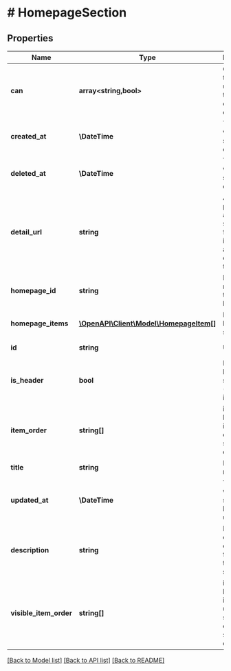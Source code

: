 # # HomepageSection

## Properties

Name | Type | Description | Notes
------------ | ------------- | ------------- | -------------
**can** | **array<string,bool>** | Operations the current user is able to perform on this object | [optional] [readonly]
**created_at** | **\DateTime** | Time at which this section was created. | [optional] [readonly]
**deleted_at** | **\DateTime** | Time at which this section was deleted. | [optional]
**detail_url** | **string** | A URL pointing to a page showing further information about the content in the section. | [optional] [readonly]
**homepage_id** | **string** | Id reference to parent homepage | [optional]
**homepage_items** | [**\OpenAPI\Client\Model\HomepageItem[]**](HomepageItem.md) | Items in the homepage section | [optional] [readonly]
**id** | **string** | Unique Id | [optional] [readonly]
**is_header** | **bool** | Is this a header section (has no items) | [optional] [readonly]
**item_order** | **string[]** | ids of the homepage items in the order they should be displayed | [optional]
**title** | **string** | Name of row | [optional]
**updated_at** | **\DateTime** | Time at which this section was last updated. | [optional] [readonly]
**description** | **string** | Description of the content found in this section. | [optional]
**visible_item_order** | **string[]** | ids of the homepage items the user can see in the order they should be displayed | [optional] [readonly]

[[Back to Model list]](../../README.md#models) [[Back to API list]](../../README.md#endpoints) [[Back to README]](../../README.md)

